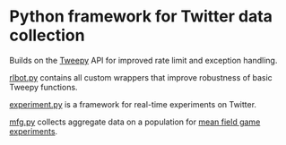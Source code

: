 # Python framework for Twitter data collection 

Builds on the [Tweepy](http://www.tweepy.org/) API for improved rate limit and exception handling.

[rlbot.py](https://github.com/011235813/rlbot_twitter/blob/master/rlbot.py) contains all custom wrappers that improve robustness of basic Tweepy functions.

[experiment.py](https://github.com/011235813/rlbot_twitter/blob/master/experiment.py) is a framework for real-time experiments on Twitter.

[mfg.py](https://github.com/011235813/rlbot_twitter/blob/master/mfg.py) collects aggregate data on a population for [mean field game experiments](https://github.com/011235813/discrete_mean_field_game).


